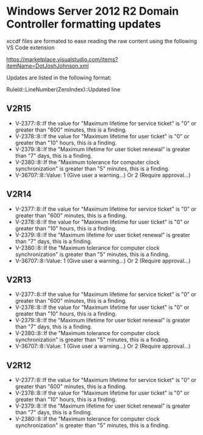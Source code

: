 # Windows Server 2012 R2 Domain Controller formatting updates

xccdf files are formated to ease reading the raw content using the following VS Code extension

https://marketplace.visualstudio.com/items?itemName=DotJoshJohnson.xml

Updates are listed in the following format:

RuleId::LineNumber(ZeroIndex)::Updated line

## V2R15

* V-2377::8::If the value for "Maximum lifetime for service ticket" is "0" or greater than "600" minutes, this is a finding.
* V-2378::8::If the value for "Maximum lifetime for user ticket" is "0" or greater than "10" hours, this is a finding.
* V-2379::8::If the "Maximum lifetime for user ticket renewal" is greater than "7" days, this is a finding.
* V-2380::8::If the "Maximum tolerance for computer clock synchronization" is greater than "5" minutes, this is a finding.
* V-36707::8::Value:  1 (Give user a warning…) Or 2 (Require approval…)

## V2R14

* V-2377::8::If the value for "Maximum lifetime for service ticket" is "0" or greater than "600" minutes, this is a finding.
* V-2378::8::If the value for "Maximum lifetime for user ticket" is "0" or greater than "10" hours, this is a finding.
* V-2379::8::If the "Maximum lifetime for user ticket renewal" is greater than "7" days, this is a finding.
* V-2380::8::If the "Maximum tolerance for computer clock synchronization" is greater than "5" minutes, this is a finding.
* V-36707::8::Value:  1 (Give user a warning…) Or 2 (Require approval…)

## V2R13

* V-2377::8::If the value for "Maximum lifetime for service ticket" is "0" or greater than "600" minutes, this is a finding.
* V-2378::8::If the value for "Maximum lifetime for user ticket" is "0" or greater than "10" hours, this is a finding.
* V-2379::8::If the "Maximum lifetime for user ticket renewal" is greater than "7" days, this is a finding.
* V-2380::8::If the "Maximum tolerance for computer clock synchronization" is greater than "5" minutes, this is a finding.
* V-36707::8::Value:  1 (Give user a warning…) Or 2 (Require approval…)

## V2R12

* V-2377::8::If the value for "Maximum lifetime for service ticket" is "0" or greater than "600" minutes, this is a finding.
* V-2378::8::If the value for "Maximum lifetime for user ticket" is "0" or greater than "10" hours, this is a finding.
* V-2379::8::If the "Maximum lifetime for user ticket renewal" is greater than "7" days, this is a finding.
* V-2380::8::If the "Maximum tolerance for computer clock synchronization" is greater than "5" minutes, this is a finding.
